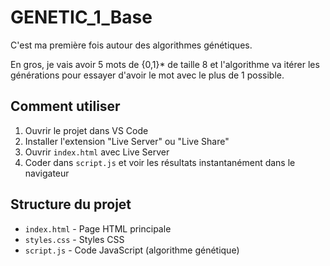 # GENETIC_1_Base

C'est ma première fois autour des algorithmes génétiques.

En gros, je vais avoir 5 mots de {0,1}* de taille 8 et l'algorithme va itérer les générations pour essayer d'avoir le mot avec le plus de 1 possible.

## Comment utiliser

1. Ouvrir le projet dans VS Code
2. Installer l'extension "Live Server" ou "Live Share"
3. Ouvrir `index.html` avec Live Server
4. Coder dans `script.js` et voir les résultats instantanément dans le navigateur

## Structure du projet

- `index.html` - Page HTML principale
- `styles.css` - Styles CSS
- `script.js` - Code JavaScript (algorithme génétique)
